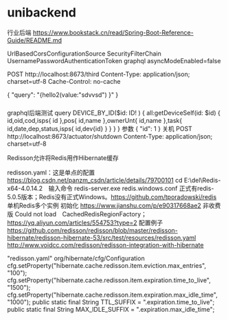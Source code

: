 # unibackend
行业后端
https://www.bookstack.cn/read/Spring-Boot-Reference-Guide/README.md

UrlBasedCorsConfigurationSource
SecurityFilterChain
UsernamePasswordAuthenticationToken
graphql asyncModeEnabled=false

POST http://localhost:8673/third
Content-Type: application/json; charset=utf-8
Cache-Control: no-cache

{   "query": "{hello2(value:\"sdvvsd\") }" }

###
graphql后端测试
  query DEVICE_BY_ID($id: ID! ) {
    all:getDeviceSelf(id: $id) {
			id,oid,cod,isps{
				id
			},pos{
				id,name
			},ownerUnt{
				id,name
			},task{
				id,date,dep,status,isps{ id,dev{id} }
			}
		}
	}
参数
{
  "id": 1
}
关机
POST http://localhost:8673/actuator/shutdown
Content-Type: application/json; charset=utf-8

Redisson允许将Redis用作Hibernate缓存
<!-- Redisson Region Cache factory -->
<property name="hibernate.cache.region.factory_class" value="org.redisson.hibernate.RedissonRegionFactory" />
<!-- or 具有本地缓存​​支持-->
<property name="hibernate.cache.region.factory_class" value="org.redisson.hibernate.RedissonLocalCachedRegionFactory" />

redisson.yaml：这是单点的配置 https://blog.csdn.net/panzm_csdn/article/details/79700101
cd E:\del\Redis-x64-4.0.14.2　输入命令 redis-server.exe redis.windows.conf
正式有redis-5.0.5版本；Redis没有正式Windows。https://github.com/tporadowski/redis
单机Redis多个实例 初始化 https://www.jianshu.com/p/e90317668ae2
非收费版 Could not load　CachedRedisRegionFactory；　https://yq.aliyun.com/articles/554753?type=2
配置例子
https://github.com/redisson/redisson/blob/master/redisson-hibernate/redisson-hibernate-53/src/test/resources/redisson.yaml
http://www.voidcc.com/redisson/redisson-integration-with-hibernate

"redisson.yaml" org/hibernate/cfg/Configuration
        cfg.setProperty("hibernate.cache.redisson.item.eviction.max_entries", "100");
        cfg.setProperty("hibernate.cache.redisson.item.expiration.time_to_live", "1500");
        cfg.setProperty("hibernate.cache.redisson.item.expiration.max_idle_time", "1000");
    public static final String TTL_SUFFIX = ".expiration.time_to_live";
    public static final String MAX_IDLE_SUFFIX = ".expiration.max_idle_time";

